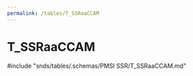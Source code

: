 ```yaml
---
permalink: /tables/T_SSRaaCCAM
---
```

# T\_SSRaaCCAM
<!-- SPDX-License-Identifier: MPL-2.0 -->

<!-- ATTENTION : Ne pas supprimer ou modifier la ligne ci-dessous -->
#include "snds/tables/.schemas/PMSI SSR/T_SSRaaCCAM.md"
<!-- ATTENTION : Ne pas supprimer ou modifier la ligne ci-dessus -->
